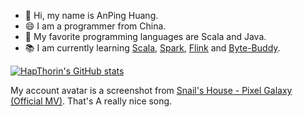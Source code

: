 - 👋 Hi, my name is AnPing Huang.
- 😄 I am a programmer from China.
- 💖 My favorite programming languages are Scala and Java.
- 📚 I am currently learning [Scala](https://www.scala-lang.org/), [Spark](https://github.com/apache/spark), [Flink](https://github.com/apache/flink) and [Byte-Buddy](https://github.com/raphw/byte-buddy).

[![HapThorin's GitHub stats](https://github-readme-stats.vercel.app/api?username=HapThorin&show_icons=true&count_private=false&theme=cobalt)](https://github.com/anuraghazra/github-readme-stats)

My account avatar is a screenshot from [Snail's House - Pixel Galaxy (Official MV)](https://youtu.be/3nlSDxvt6JU?t=63). That's A really nice song. 
